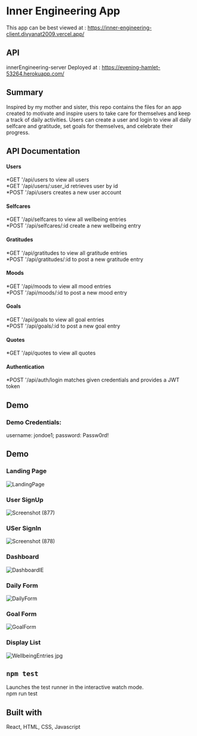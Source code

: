 # Inner Engineering App
This app can be best viewed at : https://inner-engineering-client.divyanat2009.vercel.app/

## API
innerEngineering-server
Deployed at : https://evening-hamlet-53264.herokuapp.com/

## Summary
Inspired by my mother and sister, this repo contains the files for an app created to motivate and inspire users to take care for themselves and keep a track of daily activities.
Users can create a user and login to view all daily selfcare and gratitude, set goals for themselves, and celebrate their progress.

## API Documentation
#### Users
*GET '/api/users to view all users<br/>
*GET '/api/users/:user_id retrieves user by id<br/>
*POST '/api/users creates a new user account<br/>
#### Selfcares
*GET '/api/selfcares to view all wellbeing entries<br/>
*POST '/api/selfcares/:id create a new wellbeing entry<br/>
#### Gratitudes
*GET '/api/gratitudes to view all gratitude entries<br/>
*POST '/api/gratitudes/:id to post a new gratitude entry<br/>
#### Moods
*GET '/api/moods to view all mood entries<br/>
*POST '/api/moods/:id to post a new mood entry<br/>
#### Goals
*GET '/api/goals to view all goal entries<br/>
*POST '/api/goals/:id to post a new goal entry<br/>
#### Quotes
*GET '/api/quotes to  view all quotes<br/>
#### Authentication
*POST '/api/auth/login matches given credentials and provides a JWT token

## Demo
### Demo Credentials:
username: jondoe1; password: Passw0rd!
## Demo

### Landing Page
![LandingPage](https://user-images.githubusercontent.com/69719463/107443259-1dda1100-6afe-11eb-8a99-c741c3a176e1.png)
### User SignUp
![Screenshot (877)](https://user-images.githubusercontent.com/69719463/108766187-7061f700-751a-11eb-81b8-c30a7a7675c4.png)
### USer SignIn
![Screenshot (878)](https://user-images.githubusercontent.com/69719463/108766183-6f30ca00-751a-11eb-9e2c-dbfba6e12800.png)

### Dashboard
![DashboardIE](https://user-images.githubusercontent.com/69719463/107443257-1d417a80-6afe-11eb-9005-485abc3fff7b.png)

### Daily Form
![DailyForm](https://user-images.githubusercontent.com/69719463/107443261-1e72a780-6afe-11eb-85f8-567b637725de.png)

### Goal Form
![GoalForm](https://user-images.githubusercontent.com/69719463/107443251-1c104d80-6afe-11eb-9e36-e1b693ec6d40.png)

### Display List
![WellbeingEntries jpg](https://user-images.githubusercontent.com/69719463/107443256-1ca8e400-6afe-11eb-9303-19686c8ad540.png)

## `npm test`
Launches the test runner in the interactive watch mode.\
npm run test

## Built with
React, HTML, CSS, Javascript


